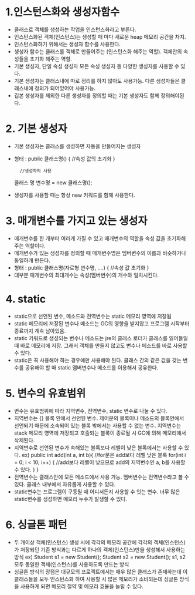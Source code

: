 # 1.인스턴스화와 생성자함수
- 클래스로 객체를 생성하는 작업을 인스턴스화라고 부른다.
- 인스턴스화된 객체(인스턴스)는 생성할 때 마다 새로운 heap 메모리 공간을 차지.
- 인스턴스화하기 위해서는 생성자 함수를 사용한다.
- 생성자 함수는 클래스를 객체로 만들어주는 (인스턴스화 해주는 역할). 객체안의 속성들을 초기화 해주는 역할.
- 기본 생성자, 단일 속성 생성자 모든 속성 생성자 등 다양한 생성자를 사용할 수 있다.
- 기본 생성자는 클래스내에 따로 정리를 하지 않아도 사용가능. 다른 생성자들은 클래스내에 정의가 되어있어야 사용가능. 
- 깁본 생성자를 제외한 다른 생성자를 정의할 때는 기본 생성자도 함께 정의해야된다.

# 2. 기본 생성자
- 기본 생성자는 클래스를 생성하면 자동을 만들어지는 생성자
- 형태 : public 클래스명() {
            //속성 값의 초기화
        } 

        //생성자의 사용
    클래스 명 변수명 = new 클래스명();
- 생성자를 사용할 때는 항상 new 키워드를 함께 사용한다.

# 3. 매개변수를 가지고 있는 생성자
- 매개변수를 한 개부터 여러개 가질 수 있고 매개변수의 역할을 속성 값을 초기화해주는 역할이다.
- 매개변수가 있는 생성자를 정의할 때 매개변수명은 멤버변수의 이름과 비슷하거나 동일하개 만든다.
- 형태 :
public 클래스명(자료형 변수명, ....) {
    //속성 값 초기화
}
- 대부분 매개변수의 최대개수는 속성(멤버변수)의 개수와 일치시킨다.

# 4. static
- static으로 선언된 변수, 메소드와 전역변수는 static 메모리 영역에 저장됨
- static 메모리에 저장된 변수나 메소드는 GC의 영향을 받지않고 프로그램 시작부터 종료까지 계속 남아있음.
- static 키워드로 생성되는 변수나 메소드는 jre의 클래스 로더가 클래스를 읽어들일 때 바로 메모리에 저장.
  그래서 객체를 만들지 않고도 변수나 메소드를 바로 사용할 수 있다.
- static은 꼭 사용해야 하는 경우에만 사용해야 된다. 클래스 간의 같은 값을 갖는 변수를 공유해야 할 때 static 멤버변수나 메소드를 이용해서 공유한다.

# 5. 변수의 유효범위
- 변수는 유효범위에 따라 지역변수, 전역변수, static 변수로 나눌 수 있다.
- 지역변수는 {} 블록 안에서 선언된 변수. 제어문의 블록이나 메소드의 블록안에서 선언되기 때문에 소속되어 있는 블록 밖에서는 사용할 수 없는 변수.
  지역변수는 stack 메모리 영역에 저장되고 호출되는 블록이 종료될 시 GC에 의해 메모리에서 삭제된다.
- 지역변수로 선언된 변수가 속해있는 블록보다 레벨이 낮은 블록에서는 사용할 수 있다.
  ex) public int add(int a, int b){
        //for문은 add보다 레벨 낮은 블록
        for(int i = 0; i < 10; i++) {
            //add보다 레벨이 낮으므로 add의 지역변수인 a, b를 사용할 수 있다.
        }
    }
- 전역변수는 클래스안에 모든 메소드에서 사용 가능. 멤버변수는 전역변수라고 볼 수 있다. 클래스 내부에서 자유롭게 사용할 수 있다.
- static변수는 프로그램이 구동될 때 어디서든지 사용할 수 잇는 변수. 너무 많은 static변수를 생성하면 메모리 누수가 발생할 수 있다.

# 6. 싱글톤 패턴
- 두 개이상 객체(인스턴스) 생성 시에 각각의 메모리 공간에 각각의 객체(인스턴스)가
  저장되던 기존 방식과는 다르게 하나의 객체(인스턴스)만을 생성해서 사용하는 방식
  ex) Student s1 = new Student();
      Student s2 = new Student();
      s1, s2 모두 동일한 객체(인스턴스)를 사용하도록 만드는 방식
- 싱글톤 방식의 장점은 대규모의 프로젝트에서는 매우 많은 클래스가 존재하는데 이 클래스들을 모두 인스턴스화 하여 사용할 시
  많은 메모리가 소비되는데 싱글톤 방식을 사용하게 되면 메모리 절약 및 메모리 효율을 늘릴 수 있다.
 